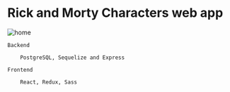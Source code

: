 # Rick and Morty Characters web app

![home]()

`Backend` 
```
    PostgreSQL, Sequelize and Express
```

`Frontend` 
```
    React, Redux, Sass
```




  

